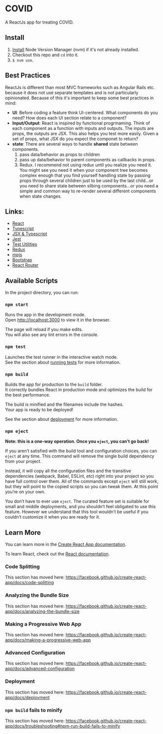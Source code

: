 # COVID

A ReactJs app for treating COVID.

## Install

1. [Install](https://github.com/nvm-sh/nvm#installing-and-updating) Node Version Manager (nvm) if it's not already installed.
1. Checkout this repo and `cd` into it.
1. `$ nvm use`.

## Best Practices

ReactJs is different than most MVC frameworks such as Angular Rails etc. because it does not use separate templates and is not particularly opinionated.
Because of this it's important to keep some best practices in mind:

- **UI**: Before coding a feature think UI-centered. What components do you need? How does
  each UI section relate to a component?
- **Input/Output**: React is inspired by functional progrmaming. Think of each component as a function
  with inputs and outputs. The inputs are props, the outputs are JSX. This also
  helps you test more easily. Given a set of props, what JSX do you expect the
  componet to return?
- **state**: There are several ways to handle **shared** state between components.
  1. pass data/behavior as props to children
  2. pass up data/behavior to parent components as callbacks in props.
  3. Redux. I recommend not using redux until you realize you need it. You might
     see you need it when your component tree becomes complex enough that you find yourself handling state by passing props through several children just to be used
     by the last child...or you need to share state between silbing components...or you
     need a simple and common way to re-render several different components when state
     changes.

## Links:

- [React](https://reactjs.org/)
- [Typescript](https://www.typescriptlang.org/)
- [JSX & Typescript](https://www.typescriptlang.org/docs/handbook/jsx.html)
- [Jest](https://jestjs.io/)
- [Test Utilities](https://ru.react.js.org/docs/test-utils.html)
- [Redux](https://redux.js.org/)
- [mpjs](https://mountainpass.github.io/mpjs/)
- [Bootstrap](https://getbootstrap.com/)
- [React Router](https://reactrouter.com/)

## Available Scripts

In the project directory, you can run:

### `npm start`

Runs the app in the development mode.<br />
Open [http://localhost:3000](http://localhost:3000) to view it in the browser.

The page will reload if you make edits.<br />
You will also see any lint errors in the console.

### `npm test`

Launches the test runner in the interactive watch mode.<br />
See the section about [running tests](https://facebook.github.io/create-react-app/docs/running-tests) for more information.

### `npm build`

Builds the app for production to the `build` folder.<br />
It correctly bundles React in production mode and optimizes the build for the best performance.

The build is minified and the filenames include the hashes.<br />
Your app is ready to be deployed!

See the section about [deployment](https://facebook.github.io/create-react-app/docs/deployment) for more information.

### `npm eject`

**Note: this is a one-way operation. Once you `eject`, you can’t go back!**

If you aren’t satisfied with the build tool and configuration choices, you can `eject` at any time. This command will remove the single build dependency from your project.

Instead, it will copy all the configuration files and the transitive dependencies (webpack, Babel, ESLint, etc) right into your project so you have full control over them. All of the commands except `eject` will still work, but they will point to the copied scripts so you can tweak them. At this point you’re on your own.

You don’t have to ever use `eject`. The curated feature set is suitable for small and middle deployments, and you shouldn’t feel obligated to use this feature. However we understand that this tool wouldn’t be useful if you couldn’t customize it when you are ready for it.

## Learn More

You can learn more in the [Create React App documentation](https://facebook.github.io/create-react-app/docs/getting-started).

To learn React, check out the [React documentation](https://reactjs.org/).

### Code Splitting

This section has moved here: https://facebook.github.io/create-react-app/docs/code-splitting

### Analyzing the Bundle Size

This section has moved here: https://facebook.github.io/create-react-app/docs/analyzing-the-bundle-size

### Making a Progressive Web App

This section has moved here: https://facebook.github.io/create-react-app/docs/making-a-progressive-web-app

### Advanced Configuration

This section has moved here: https://facebook.github.io/create-react-app/docs/advanced-configuration

### Deployment

This section has moved here: https://facebook.github.io/create-react-app/docs/deployment

### `npm build` fails to minify

This section has moved here: https://facebook.github.io/create-react-app/docs/troubleshooting#npm-run-build-fails-to-minify

